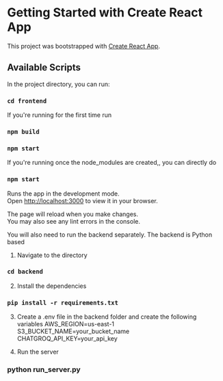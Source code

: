 # Getting Started with Create React App

This project was bootstrapped with [Create React App](https://github.com/facebook/create-react-app).

## Available Scripts

In the project directory, you can run:

### `cd frontend`

If you're running for the first time run 
### `npm build` 
### `npm start`

If you're running once the node_modules are created,, you can directly do
### `npm start`

Runs the app in the development mode.\
Open [http://localhost:3000](http://localhost:3000) to view it in your browser.

The page will reload when you make changes.\
You may also see any lint errors in the console.



You will also need to run the backend separately. The backend is Python based

1. Navigate to the directory
### `cd backend`

2. Install the dependencies
### `pip install -r requirements.txt`

3. Create a .env file in the backend folder and create the following variables
AWS_REGION=us-east-1
S3_BUCKET_NAME=your_bucket_name
CHATGROQ_API_KEY=your_api_key

4. Run the server
### python run_server.py
